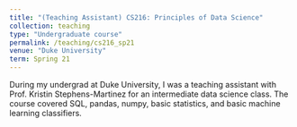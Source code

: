 ```yaml
---
title: "(Teaching Assistant) CS216: Principles of Data Science"
collection: teaching
type: "Undergraduate course"
permalink: /teaching/cs216_sp21
venue: "Duke University"
term: Spring 21
---
```


During my undergrad at Duke University, I was a teaching assistant with Prof. Kristin Stephens-Martinez for an intermediate data science class. The course covered SQL, pandas, numpy, basic statistics, and basic machine learning classifiers.

